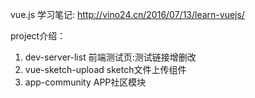vue.js 学习笔记: http://vino24.cn/2016/07/13/learn-vuejs/

project介绍：

1. dev-server-list 前端测试页:测试链接增删改
2. vue-sketch-upload sketch文件上传组件
3. app-community APP社区模块
